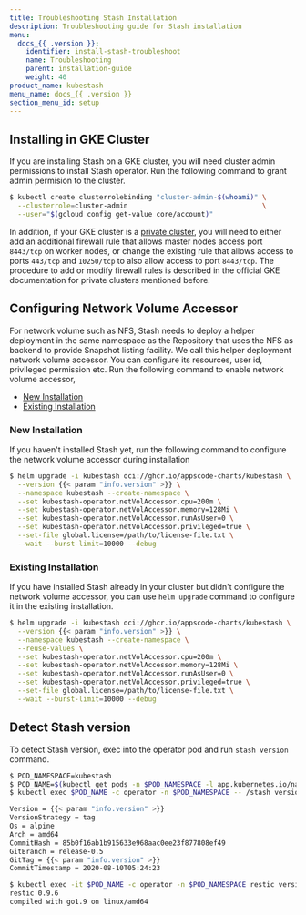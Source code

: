 ```yaml
---
title: Troubleshooting Stash Installation
description: Troubleshooting guide for Stash installation
menu:
  docs_{{ .version }}:
    identifier: install-stash-troubleshoot
    name: Troubleshooting
    parent: installation-guide
    weight: 40
product_name: kubestash
menu_name: docs_{{ .version }}
section_menu_id: setup
---
```


## Installing in GKE Cluster

If you are installing Stash on a GKE cluster, you will need cluster admin permissions to install Stash operator. Run the following command to grant admin permision to the cluster.

```bash
$ kubectl create clusterrolebinding "cluster-admin-$(whoami)" \
  --clusterrole=cluster-admin                                 \
  --user="$(gcloud config get-value core/account)"
```

In addition, if your GKE cluster is a [private cluster](https://cloud.google.com/kubernetes-engine/docs/how-to/private-clusters), you will need to either add an additional firewall rule that allows master nodes access port `8443/tcp` on worker nodes, or change the existing rule that allows access to ports `443/tcp` and `10250/tcp` to also allow access to port `8443/tcp`. The procedure to add or modify firewall rules is described in the official GKE documentation for private clusters mentioned before.

## Configuring Network Volume Accessor

For network volume such as NFS, Stash needs to deploy a helper deployment in the same namespace as the Repository that uses the NFS as backend to provide Snapshot listing facility. We call this helper deployment network volume accessor. You can configure its resources, user id, privileged permission etc. Run the following command to enable network volume accessor,


<ul class="nav nav-tabs" id="installerTab" role="tablist">
  <li class="nav-item">
    <a class="nav-link active" id="new-installer-tab" data-toggle="tab" href="#new-installation-tab" role="tab" aria-controls="new-installation-tab" aria-selected="true">New Installation</a>
  </li>
  <li class="nav-item">
    <a class="nav-link" id="existing-installation" data-toggle="tab" href="#existing-installation-tab" role="tab" aria-controls="existing-installation-tab" aria-selected="false">Existing Installation</a>
  </li>
</ul>
<div class="tab-content" id="installerTabContent">
  <div class="tab-pane fade show active" id="new-installation-tab" role="tabpanel" aria-labelledby="new-installation-tab">

### New Installation

If you haven't installed Stash yet, run the following command to configure the network volume accessor during installation

```bash
$ helm upgrade -i kubestash oci://ghcr.io/appscode-charts/kubestash \
  --version {{< param "info.version" >}} \
  --namespace kubestash --create-namespace \
  --set kubestash-operator.netVolAccessor.cpu=200m \
  --set kubestash-operator.netVolAccessor.memory=128Mi \
  --set kubestash-operator.netVolAccessor.runAsUser=0 \
  --set kubestash-operator.netVolAccessor.privileged=true \
  --set-file global.license=/path/to/license-file.txt \
  --wait --burst-limit=10000 --debug
```

</div>
<div class="tab-pane fade" id="existing-installation-tab" role="tabpanel" aria-labelledby="existing-installation-tab">

### Existing Installation

If you have installed Stash already in your cluster but didn't configure the network volume accessor, you can use `helm upgrade` command to configure it in the existing installation.

```bash
$ helm upgrade -i kubestash oci://ghcr.io/appscode-charts/kubestash \
  --version {{< param "info.version" >}} \
  --namespace kubestash --create-namespace \
  --reuse-values \
  --set kubestash-operator.netVolAccessor.cpu=200m \
  --set kubestash-operator.netVolAccessor.memory=128Mi \
  --set kubestash-operator.netVolAccessor.runAsUser=0 \
  --set kubestash-operator.netVolAccessor.privileged=true \
  --set-file global.license=/path/to/license-file.txt \
  --wait --burst-limit=10000 --debug
```
</div>
</div>



## Detect Stash version

To detect Stash version, exec into the operator pod and run `stash version` command.

```bash
$ POD_NAMESPACE=kubestash
$ POD_NAME=$(kubectl get pods -n $POD_NAMESPACE -l app.kubernetes.io/name=kubestash -o jsonpath={.items[0].metadata.name})
$ kubectl exec $POD_NAME -c operator -n $POD_NAMESPACE -- /stash version

Version = {{< param "info.version" >}}
VersionStrategy = tag
Os = alpine
Arch = amd64
CommitHash = 85b0f16ab1b915633e968aac0ee23f877808ef49
GitBranch = release-0.5
GitTag = {{< param "info.version" >}}
CommitTimestamp = 2020-08-10T05:24:23

$ kubectl exec -it $POD_NAME -c operator -n $POD_NAMESPACE restic version
restic 0.9.6
compiled with go1.9 on linux/amd64
```
